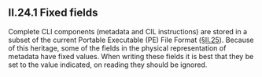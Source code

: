 ## II.24.1 Fixed fields

Complete CLI components (metadata and CIL instructions) are stored in a subset of the current Portable Executable (PE) File Format (§[II.25](#todo-missing-hyperlink)). Because of this heritage, some of the fields in the physical representation of metadata have fixed values. When writing these fields it is best that they be set to the value indicated, on reading they should be ignored.
